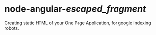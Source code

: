 node-angular-_escaped_fragment_
===============================

Creating static HTML of your One Page Application, for google indexing robots.
